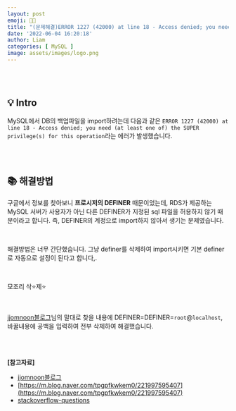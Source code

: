 ```yaml
---
layout: post
emoji: 🤔🙌
title: "(문제해결)ERROR 1227 (42000) at line 18 - Access denied; you need (at least one of) the SUPER privilege(s) for this operation" 
date: '2022-06-04 16:20:18'
author: Liam
categories: [ MySQL ]
image: assets/images/logo.png
---
```


<br>
<br>

## 💡 Intro


MySQL에서 DB의 백업파일을 import하려는데 다음과 같은 `ERROR 1227 (42000) at line 18 - Access denied; you need (at least one of) the SUPER privilege(s) for this operation`라는 에러가 발생했습니다. 


<br>
<br>


## 📚 해결방법


구글에서 정보를 찾아보니 **프로시저의 DEFINER** 때문이었는데, RDS가 제공하는 MySQL 서버가 사용자가 아닌 다른 DEFINER가 지정된 sql 파일을 허용하지 않기 때문이라고 합니다. 즉, DEFINER의 계정으로 import하지 않아서 생기는 문제였습니다.

<br>

해결방법은 너무 간단했습니다. 그냥 definer를 삭제하여 import시키면 기본 definer로 자동으로 설정이 된다고 합니다,.

<br>

모조리 삭⭐️제⭐️

<br>

[jjomnoon블로그](https://jjomnoon-diary.tistory.com/15)님의 말대로 찾을 내용에 DEFINER=DEFINER=`root`@`localhost`, 바꿀내용에 공백을 입력하여 전부 삭제하여 해결했습니다.


<br>
<br>


**[참고자료]**
- [jjomnoon블로그](https://jjomnoon-diary.tistory.com/15)
- [https://m.blog.naver.com/tpgpfkwkem0/221997595407](https://m.blog.naver.com/tpgpfkwkem0/221997595407)
- [stackoverflow-questions](https://stackoverflow.com/questions/44015692/access-denied-you-need-at-least-one-of-the-super-privileges-for-this-operat)
